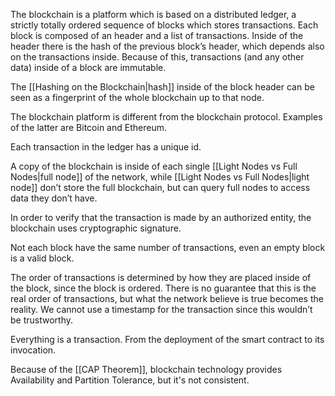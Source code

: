 The blockchain is a platform which is based on a distributed ledger, a strictly totally ordered sequence of blocks which stores transactions. Each block is composed of an header and a list of transactions. Inside of the header there is the hash of the previous block’s header, which depends also on the transactions inside. Because of this, transactions (and any other data) inside of a block are immutable.

The [[Hashing on the Blockchain|hash]] inside of the block header can be seen as a fingerprint of the whole blockchain up to that node.

The blockchain platform is different from the blockchain protocol. Examples of the latter are Bitcoin and Ethereum.

Each transaction in the ledger has a unique id.

A copy of the blockchain is inside of each single [[Light Nodes vs Full Nodes|full node]] of the network, while [[Light Nodes vs Full Nodes|light node]] don’t store the full blockchain, but can query full nodes to access data they don’t have.

In order to verify that the transaction is made by an authorized entity, the blockchain uses cryptographic signature.

Not each block have the same number of transactions, even an empty block is a valid block.

The order of transactions is determined by how they are placed inside of the block, since the block is ordered. There is no guarantee that this is the real order of transactions, but what the network believe is true becomes the reality. We cannot use a timestamp for the transaction since this wouldn’t be trustworthy.

Everything is a transaction. From the deployment of the smart contract to its invocation.

Because of the [[CAP Theorem]], blockchain technology provides Availability and Partition Tolerance, but it's not consistent. 

